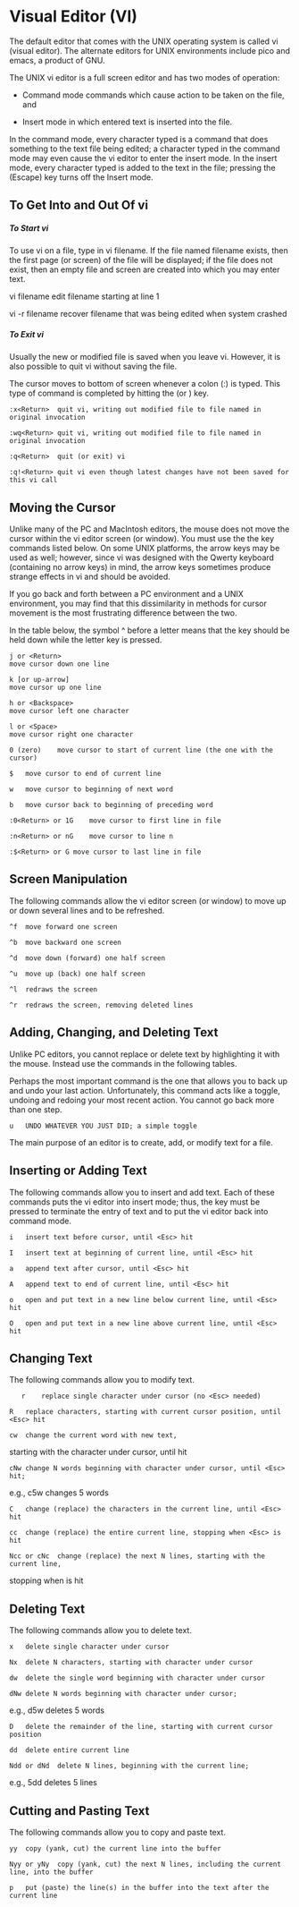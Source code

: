 # Visual Editor (VI)

The default editor that comes with the UNIX operating system is called vi (visual editor). The alternate editors for UNIX environments include pico and emacs, a product of GNU.

The UNIX vi editor is a full screen editor and has two modes of operation:

-  Command mode commands which cause action to be taken on the file, and

-  Insert mode in which entered text is inserted into the file.

In the command mode, every character typed is a command that does something to the text file being edited; a character typed in the command mode may even cause the vi editor to enter the insert mode. In the insert mode, every character typed is added to the text in the file; pressing the <Esc> (Escape) key turns off the Insert mode.
  
## To Get Into and Out Of vi

##### To Start vi

To use vi on a file, type in vi filename. If the file named filename exists, then the first page (or screen) of the file will be displayed; if the file does not exist, then an empty file and screen are created into which you may enter text.

vi filename	edit filename starting at line 1

vi -r filename	recover filename that was being edited when system crashed
		
##### To Exit vi

Usually the new or modified file is saved when you leave vi. However, it is also possible to quit vi without saving the file.

The cursor moves to bottom of screen whenever a colon (:) is typed. This type of command is completed by hitting the <Return> (or <Enter>) key.
  
	:x<Return>	quit vi, writing out modified file to file named in original invocation
  
 	:wq<Return>	quit vi, writing out modified file to file named in original invocation
  
 	:q<Return>	quit (or exit) vi
  
	:q!<Return>	quit vi even though latest changes have not been saved for this vi call
		
##  Moving the Cursor

Unlike many of the PC and MacIntosh editors, the mouse does not move the cursor within the vi editor screen (or window). You must use the the key commands listed below. On some UNIX platforms, the arrow keys may be used as well; however, since vi was designed with the Qwerty keyboard (containing no arrow keys) in mind, the arrow keys sometimes produce strange effects in vi and should be avoided.

If you go back and forth between a PC environment and a UNIX environment, you may find that this dissimilarity in methods for cursor movement is the most frustrating difference between the two.

In the table below, the symbol ^ before a letter means that the <Ctrl> key should be held down while the letter key is pressed.
	
	j or <Return>
	move cursor down one line
	
	k [or up-arrow]	
	move cursor up one line
	
	h or <Backspace>
  	move cursor left one character
	
	l or <Space>
  	move cursor right one character

	0 (zero)	move cursor to start of current line (the one with the cursor)
	
	$	move cursor to end of current line
 	
	w	move cursor to beginning of next word
 	
	b	move cursor back to beginning of preceding word
 	
	:0<Return> or 1G	move cursor to first line in file
 	
	:n<Return> or nG	move cursor to line n
 	
	:$<Return> or G	move cursor to last line in file
		

## Screen Manipulation

The following commands allow the vi editor screen (or window) to move up or down several lines and to be refreshed.

 	^f	move forward one screen
 	
	^b	move backward one screen
 	
	^d	move down (forward) one half screen
 	
	^u	move up (back) one half screen
 	
	^l	redraws the screen
 	
	^r	redraws the screen, removing deleted lines
		

## Adding, Changing, and Deleting Text

Unlike PC editors, you cannot replace or delete text by highlighting it with the mouse. Instead use the commands in the following tables.

Perhaps the most important command is the one that allows you to back up and undo your last action. Unfortunately, this command acts like a toggle, undoing and redoing your most recent action. You cannot go back more than one step.

	u	UNDO WHATEVER YOU JUST DID; a simple toggle
		
The main purpose of an editor is to create, add, or modify text for a file.

## Inserting or Adding Text

The following commands allow you to insert and add text. Each of these commands puts the vi editor into insert mode; thus, the <Esc> key must be pressed to terminate the entry of text and to put the vi editor back into command mode.
	
	i	insert text before cursor, until <Esc> hit
 	
	I	insert text at beginning of current line, until <Esc> hit
	
	a	append text after cursor, until <Esc> hit
 	
	A	append text to end of current line, until <Esc> hit
	
	o	open and put text in a new line below current line, until <Esc> hit
	
	O	open and put text in a new line above current line, until <Esc> hit
		
## Changing Text

The following commands allow you to modify text.
       
       r 	replace single character under cursor (no <Esc> needed)
	
 	R	replace characters, starting with current cursor position, until <Esc> hit
	
 	cw	change the current word with new text,
	
starting with the character under cursor, until <Esc> hit
	
 	cNw	change N words beginning with character under cursor, until <Esc> hit;
	
  e.g., c5w changes 5 words
  
 	C	change (replace) the characters in the current line, until <Esc> hit
	
 	cc	change (replace) the entire current line, stopping when <Esc> is hit
	
 	Ncc or cNc	change (replace) the next N lines, starting with the current line,
	
stopping when <Esc> is hit
		
## Deleting Text

The following commands allow you to delete text.

	x	delete single character under cursor
 	
	Nx	delete N characters, starting with character under cursor
 	
	dw	delete the single word beginning with character under cursor
 	
	dNw	delete N words beginning with character under cursor;
	
  e.g., d5w deletes 5 words
  
 	D	delete the remainder of the line, starting with current cursor position
	
	dd	delete entire current line
 
 	Ndd or dNd	delete N lines, beginning with the current line;
	
  e.g., 5dd deletes 5 lines
		
## Cutting and Pasting Text

The following commands allow you to copy and paste text.

 	yy	copy (yank, cut) the current line into the buffer
	
 	Nyy or yNy	copy (yank, cut) the next N lines, including the current line, into the buffer
	
 	p	put (paste) the line(s) in the buffer into the text after the current line

